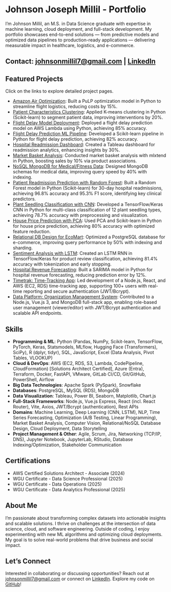 # Johnson Joseph Millil - Portfolio 

I’m Johnson Millil, an M.S. in Data Science graduate with expertise in machine learning, cloud deployment, and full-stack development. My portfolio showcases end-to-end solutions — from predictive models and optimized data pipelines to production-ready applications — delivering measurable impact in healthcare, logistics, and e-commerce.

## Contact: johnsonmillil7@gmail.com | [LinkedIn](https://www.linkedin.com/in/johnson-millil-28ba60245/)

## Featured Projects 

Click on the links to explore detailed project pages.

- [Amazon Air Optimization](/_projects/amazon-air.md): Built a PuLP optimization model in Python to streamline flight logistics, reducing costs by 15%.
- [Patient Characteristics Clustering](/_projects/patient_clustering.md): Applied K-means clustering in Python (Scikit-learn) to segment patient data, improving interventions by 20%.
- [Flight Delay Model Deployment](/_projects/flight_delay_ml-deployment.md): Deployed a flight delay prediction model on AWS Lambda using Python, achieving 85% accuracy.
- [Flight Delay Prediction ML Pipeline](/_projects/flight-delay-pipeline.md): Developed a Scikit-learn pipeline in Python for flight delay prediction, achieving 82% accuracy.
- [Hospital Readmission Dashboard](/_projects/hospital_dashboard.md): Created a Tableau dashboard for readmission analytics, enhancing insights by 30%.
- [Market Basket Analysis](/_projects/market-basket-analysis.md): Conducted market basket analysis with mlxtend in Python, boosting sales by 10% via product associations.
- [NoSQL MongoDB for Medical/Fitness Data](/_projects/medical-nosql.md): Designed MongoDB schemas for medical data, improving query speed by 40% with indexing.
- [Patient Readmission Prediction with Random Forest](/_projects/patient-readmission-random-forest.md): Built a Random Forest model in Python (Scikit-learn) for 30-day hospital readmissions, achieving 96.8% accuracy and 95.3% F1 score, identifying key clinical predictors.  
- [Plant Seedling Classification with CNN](/_projects/plant-seeding-classification-with-cnn.md): Developed a TensorFlow/Keras CNN in Python for multi-class classification of 12 plant seedling types, achieving 78.7% accuracy with preprocessing and visualization.  
- [House Price Prediction with PCA](/_projects/pca-linear-regression.md): Used PCA and Scikit-learn in Python for house price prediction, achieving 80% accuracy with optimized feature reduction. 
- [Relational DB Design for EcoMart](/_projects/ecomart-db.md): Optimized a PostgreSQL database for e-commerce, improving query performance by 50% with indexing and sharding.  
- [Sentiment Analysis with LSTM](/_projects/sentiment-analysis-with-LSTM-neural-networks.md): Created an LSTM RNN in TensorFlow/Keras for product review classification, achieving 81.4% accuracy with tokenization and early stopping.  
- [Hospital Revenue Forecasting](/_projects/time-series-forecasting.md): Built a SARIMA model in Python for hospital revenue forecasting, reducing prediction error by 12%.  
- [Timetrak: Time-Tracking App](/_projects/timetrak.md): Led development of a Node.js, React, and AWS (EC2, RDS) time-tracking app, supporting 100+ users with real-time reporting and secure authentication (JWT/Bcrypt).
- [Data Platform: Organization Management System](/_projects/data_platform.md): Contributed to a Node.js, Vue.js 3, and MongoDB full-stack app, enabling role-based user management (viewer/editor) with JWT/Bcrypt authentication and scalable API endpoints.

## Skills
- **Programming & ML**: Python (Pandas, NumPy, Scikit-learn, TensorFlow, PyTorch, Keras, Statsmodels, MLflow, Hugging Face (Transformers), SciPy), R (dplyr, tidyr), SQL, JavaScript, Excel (Data Analysis, Pivot Tables, VLOOKUP) 
- **Cloud & DevOps**: AWS (EC2, RDS, S3, Lambda, CodePipeline, CloudFormation) [Solutions Architect Certified], Azure (Entra), Terraform, Docker, FastAPI, VMware, GitLab CI/CD, Git/GitHub, PowerShell, Airflow
- **Big Data Technologies**: Apache Spark (PySpark), Snowflake 
- **Databases**: PostgreSQL, MySQL (RDS), MongoDB
- **Data Visualization**: Tableau, Power BI, Seaborn, Matplotlib, Chart.js
- **Full-Stack Frameworks**: Node.js, Vue.js Express, React (incl. React Router), Vite, Axios, JWT/Bcrypt (authentication), Rest APIs
- **Domains**: Machine Learning, Deep Learning (CNN, LSTM), NLP, Time Series Forecasting, Optimization (A/B Testing, Linear Programming), Market Basket Analysis, Computer Vision, Relational/NoSQL Database Design, Cloud Deployment, Data Storytelling
- **Project Management & Other**: Agile, Scrum, Jira, Networking (TCP/IP, DNS), Jupyter Notebook, JupyterLab, RStudio, Database Indexing/Optimization, Stakeholder Communication

## Certifications
- AWS Certified Solutions Architect - Associate (2024)
- WGU Certificate - Data Science Professional (2025)
- WGU Certificate - Data Operations (2025)
- WGU Certificate - Data Analytics Professional (2025)

## About Me
I’m passionate about transforming complex datasets into actionable insights and scalable solutions. I thrive on challenges at the intersection of data science, cloud, and software engineering. Outside of coding, I enjoy experimenting with new ML algorithms and optimizing cloud deployments. My goal is to solve real-world problems that drive business and social impact.

## Let’s Connect
Interested in collaborating or discussing opportunities? Reach out at [johnsonmillil7@gmail.com](mailto:johnsonmillil7@gmail.com) or connect on [LinkedIn](https://www.linkedin.com/in/johnson-millil-28ba60245/). Explore my code on [GitHub](https://github.com/johnsonmillil/Portfolio)!
